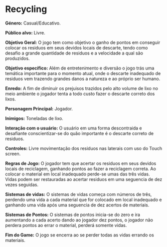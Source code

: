 # Recycling
<p><b>Género:</b>
Casual/Educativo.</p>

<p><b>Público alvo:</b>
Livre.</p>

<p><b>Objetivo Geral:</b> 
O jogo tem como objetivo o ganho de pontos em conseguir colocar os residuos em seus devidos locais de descarte, tendo como desafio a grande quantidade de residuos e a velocidade a qual são produzidos.</p>

<p><b>Objetivo específico:</b>
Além de entretenimento e diversão o jogo trás uma temática importante para o momento atual, onde o descarte inadequado de residuos vem 
trazendo grandes danos a natureza e ao próprio ser humano.</p>
  
<p><b>Enredo:</b>
A fim de diminuir os prejuisos trazidos pelo alto volume de lixo no meio ambiente o jogador tenta a todo custo fazer o descarte correto
dos lixos.</p>
  
<p><b>Personagem Principal:</b>
Jogador.</p>

<p><b>Inimigos:</b>
Toneladas de lixo.</p>

<p><b>Interação com o usuário:</b>
O usuário em uma forma descontraida e desafiante conscientizar-se do quão importante é o descarte correto de residuos.

<p><b>Controles:</b>
Livre movimentação dos residuos nas laterais com uso do Touch screen.</p>
 
<p><b>Regras de Jogo:</b>
O jogador tem que acertar os residuos em seus devidos locais de reciclagem, ganhando pontos ao fazer a reciclagem correta.
Ao colocar o material em local inadequado perde-se umas das três vidas. Vidas podem ser restauradas ao acertar residuos em uma
seguencia de dez vezes seguidas.</p>
  
<p><b>Sistemas de vidas:</b>
O sistemas de vidas começa com números de três, perdendo uma vida a cada material que for colocado em local inadequado e ganhando
uma vida após uma seguencia de dez acertos de materiais.<p>

<p><b>Sistemas de Pontos:</b>
O sistemas de pontos inicia-se do zero e ira aumentando a cada acerto dando ao jogador dez pontos, o jogador não perdera pontos
ao errar o material, perderá somente vidas.</p>

<p><b>Fim do Game:</b>
O jogo se encerra ao se perder todas as vidas errando os materiais.

  
